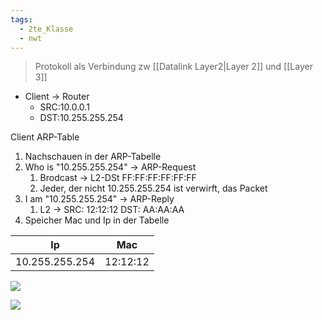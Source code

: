 ```yaml
---
tags:
  - 2te_Klasse
  - nwt
---
```


> Protokoll als Verbindung zw [[Datalink Layer2|Layer 2]] und [[Layer 3]]

- Client → Router 
	- SRC:10.0.0.1 
	- DST:10.255.255.254 

Client ARP-Table
1. Nachschauen in der ARP-Tabelle 
2. Who is "10.255.255.254" → ARP-Request 
	1. Brodcast → L2-DSt FF:FF:FF:FF:FF:FF 
	2. Jeder, der nicht 10.255.255.254 ist verwirft, das Packet 
3. I am "10.255.255.254" → ARP-Reply 
	1. L2 → SRC: 12:12:12 DST: AA:AA:AA
4. Speicher Mac und Ip in der Tabelle 

| Ip             | Mac      |
| -------------- | -------- |
| 10.255.255.254 | 12:12:12 |

![](DR01-03-2024-22.excalidraw.svg)

![](Standard%20Gateway.excalidraw.svg)